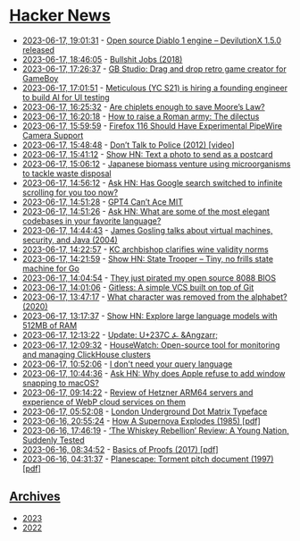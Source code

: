 # [Hacker News](https://kherrick.github.io/hacker-news/)

* [2023-06-17, 19:01:31](https://news.ycombinator.com/item?id=36373364) - [Open source Diablo 1 engine – DevilutionX 1.5.0 released](https://github.com/diasurgical/devilutionX/releases/tag/1.5.0)
* [2023-06-17, 18:46:05](https://news.ycombinator.com/item?id=36373190) - [Bullshit Jobs (2018)](https://theanarchistlibrary.org/library/david-graeber-bullshit-jobs)
* [2023-06-17, 17:26:37](https://news.ycombinator.com/item?id=36372284) - [GB Studio: Drag and drop retro game creator for GameBoy](https://www.gbstudio.dev/)
* [2023-06-17, 17:01:51](https://news.ycombinator.com/item?id=36372044) - [Meticulous (YC S21) is hiring a founding engineer to build AI for UI testing](https://news.ycombinator.com/item?id=36372044)
* [2023-06-17, 16:25:32](https://news.ycombinator.com/item?id=36371651) - [Are chiplets enough to save Moore’s Law?](https://www.eetimes.com/are-chiplets-enough-to-save-moores-law/)
* [2023-06-17, 16:20:18](https://news.ycombinator.com/item?id=36371596) - [How to raise a Roman army: The dilectus](https://acoup.blog/2023/06/16/collections-how-to-raise-a-roman-army-the-dilectus/)
* [2023-06-17, 15:59:59](https://news.ycombinator.com/item?id=36371378) - [Firefox 116 Should Have Experimental PipeWire Camera Support](https://www.phoronix.com/news/Firefox-116-PipeWire-Camera)
* [2023-06-17, 15:48:48](https://news.ycombinator.com/item?id=36371237) - [Don’t Talk to Police (2012) [video]](https://www.youtube.com/watch?v=d-7o9xYp7eE)
* [2023-06-17, 15:41:12](https://news.ycombinator.com/item?id=36371168) - [Show HN: Text a photo to send as a postcard](https://postcardbot.com/)
* [2023-06-17, 15:06:12](https://news.ycombinator.com/item?id=36370817) - [Japanese biomass venture using microorganisms to tackle waste disposal](https://mainichi.jp/english/articles/20230428/p2g/00m/0bu/057000c)
* [2023-06-17, 14:56:12](https://news.ycombinator.com/item?id=36370725) - [Ask HN: Has Google search switched to infinite scrolling for you too now?](https://news.ycombinator.com/item?id=36370725)
* [2023-06-17, 14:51:28](https://news.ycombinator.com/item?id=36370685) - [GPT4 Can’t Ace MIT](https://flower-nutria-41d.notion.site/No-GPT4-can-t-ace-MIT-b27e6796ab5a48368127a98216c76864)
* [2023-06-17, 14:51:26](https://news.ycombinator.com/item?id=36370684) - [Ask HN: What are some of the most elegant codebases in your favorite language?](https://news.ycombinator.com/item?id=36370684)
* [2023-06-17, 14:44:43](https://news.ycombinator.com/item?id=36370617) - [James Gosling talks about virtual machines, security, and Java (2004)](https://queue.acm.org/detail.cfm?id=1017013)
* [2023-06-17, 14:22:57](https://news.ycombinator.com/item?id=36370409) - [KC archbishop clarifies wine validity norms](https://www.pillarcatholic.com/p/kc-archbishop-clarifies-wine-validity)
* [2023-06-17, 14:21:59](https://news.ycombinator.com/item?id=36370396) - [Show HN: State Trooper – Tiny, no frills state machine for Go](https://github.com/hishamk/statetrooper)
* [2023-06-17, 14:04:54](https://news.ycombinator.com/item?id=36370257) - [They just pirated my open source 8088 BIOS](https://arstechnica.com/civis/threads/brand-new-laptop-recreates-1981%E2%80%99s-ibm-pc-complete-with-8088-cpu-and-640kb-of-ram.1492119/page-3#post-41883267)
* [2023-06-17, 14:01:06](https://news.ycombinator.com/item?id=36370225) - [Gitless: A simple VCS built on top of Git](https://gitless.com/)
* [2023-06-17, 13:47:17](https://news.ycombinator.com/item?id=36370108) - [What character was removed from the alphabet? (2020)](https://www.dictionary.com/e/ampersand/)
* [2023-06-17, 13:17:37](https://news.ycombinator.com/item?id=36369934) - [Show HN: Explore large language models with 512MB of RAM](https://github.com/jncraton/languagemodels)
* [2023-06-17, 12:13:22](https://news.ycombinator.com/item?id=36369553) - [Update: U+237C ⍼ &Angzarr;](https://ionathan.ch/2023/06/06/angarr.html)
* [2023-06-17, 12:09:32](https://news.ycombinator.com/item?id=36369530) - [HouseWatch: Open-source tool for monitoring and managing ClickHouse clusters](https://github.com/PostHog/HouseWatch)
* [2023-06-17, 10:52:06](https://news.ycombinator.com/item?id=36369018) - [I don't need your query language](https://antonz.org/fancy-ql/)
* [2023-06-17, 10:44:36](https://news.ycombinator.com/item?id=36368990) - [Ask HN: Why does Apple refuse to add window snapping to macOS?](https://news.ycombinator.com/item?id=36368990)
* [2023-06-17, 09:14:22](https://news.ycombinator.com/item?id=36368586) - [Review of Hetzner ARM64 servers and experience of WebP cloud services on them](https://blog.webp.se/hetzner-arm64-en/)
* [2023-06-17, 05:52:08](https://news.ycombinator.com/item?id=36367667) - [London Underground Dot Matrix Typeface](https://github.com/petykowski/London-Underground-Dot-Matrix-Typeface)
* [2023-06-16, 20:55:24](https://news.ycombinator.com/item?id=36363718) - [How A Supernova Explodes (1985) [pdf]](https://astro.uconn.edu/wp-content/uploads/sites/2830/2020/10/Bethe_Brown_How-a-Supernova-Explodes.pdf)
* [2023-06-16, 17:46:19](https://news.ycombinator.com/item?id=36360740) - [‘The Whiskey Rebellion’ Review: A Young Nation, Suddenly Tested](https://www.wsj.com/articles/the-whiskey-rebellion-review-a-young-nation-suddenly-tested-3a2a692b)
* [2023-06-16, 08:34:52](https://news.ycombinator.com/item?id=36353322) - [Basics of Proofs (2017) [pdf]](https://theory.stanford.edu/~jvondrak/MATH108-2017/Proofs.pdf)
* [2023-06-16, 04:31:37](https://news.ycombinator.com/item?id=36351277) - [Planescape: Torment pitch document (1997) [pdf]](https://rpgwatch.com/files/Files/00-0208/Torment_Vision_Statement_1997.pdf)

## [Archives](archives/index.md)

* [2023](archives/2023/index.md)
* [2022](archives/2022/index.md)
